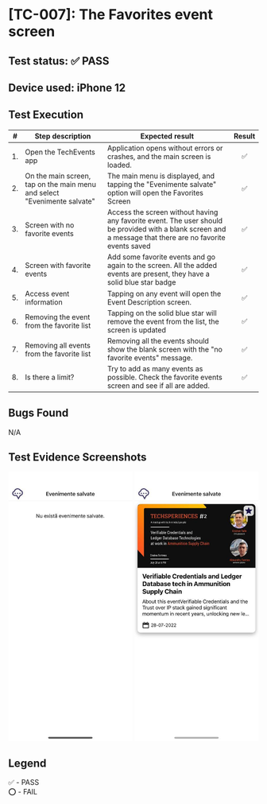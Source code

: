 # [TC-007]: The Favorites event screen

## Test status: ✅ PASS

## Device used: iPhone 12

## Test Execution

| #  | Step description                     | Expected result                                                                               | Result |
|----|--------------------------------------|-----------------------------------------------------------------------------------------------|:------:|
| 1.  | Open the TechEvents app                                                  | Application opens without errors or crashes, and the main screen is loaded. | ✅  |
| 2.  | On the main screen, tap on the main menu and select "Evenimente salvate" | The main menu is displayed, and tapping the "Evenimente salvate" option will open the Favorites Screen | ✅  |
| 3.  | Screen with no favorite events                                           | Access the screen without having any favorite event. The user should be provided with a blank screen and a message that there are no favorite events saved | ✅  |
| 4.  | Screen with favorite events                                              | Add some favorite events and go again to the screen. All the added events are present, they have a solid blue star badge | ✅  |
| 5.  | Access event information                                                 | Tapping on any event will open the Event Description screen. | ✅  |
| 6.  | Removing the event from the favorite list                                | Tapping on the solid blue star will remove the event from the list, the screen is updated | ✅  |
| 7.  | Removing all events from the favorite list                               | Removing all the events should show the blank screen with the "no favorite events" message. | ✅  |
| 8.  | Is there a limit?                                                        | Try to add as many events as possible. Check the favorite events screen and see if all are added. | ✅  |

## Bugs Found

N/A

## Test Evidence Screenshots

[<img src="../test-evidences/test-evidence-TE-007-1.jpeg" width="250"/>](../test-evidences/test-evidence-TE-007-1.jpeg)
[<img src="../test-evidences/test-evidence-TE-007-2.jpeg" width="250"/>](../test-evidences/test-evidence-TE-007-2.jpeg)

## Legend

✅ - PASS\
⭕ - FAIL

